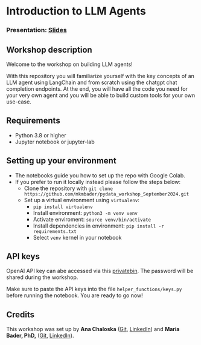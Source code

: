 # Introduction to LLM Agents

### Presentation: [Slides](https://docs.google.com/presentation/d/1fSsMiim1G_FVSP-0ESK_cUsGFVjp7AK79ybInVrd5Rc/edit?usp=sharing)

## Workshop description

Welcome to the workshop on building LLM agents!

With this repository you will familiarize yourself with the key concepts of an LLM agent using LangChain and from scratch using the chatgpt chat completion endpoints. At the end, you will have all the code you need for your very own agent and you will be able to build custom tools for your own use-case. 

## Requirements

- Python 3.8 or higher
- Jupyter notebook or jupyter-lab

## Setting up your environment

- The notebooks guide you how to set up the repo with Google Colab. 
- If you prefer to run it locally instead please follow the steps below: 
    - Clone the repository with `git clone https://github.com/mkmbader/pydata_workshop_September2024.git`
    - Set up a virtual environment using `virtualenv`:
        - `pip install virtualenv`
        - Install environment: `python3 -m venv venv`
        - Activate enviroment: `source venv/bin/activate`   
        - Install dependencies in environment: `pip install -r requirements.txt`
        - Select `venv` kernel in your notebook

## API keys

OpenAI API key can abe accessed via this [privatebin](https://privatebin.molops.io/?b0b74a12fdc3a326#4tdRk8yiazMsEnKgsc4D2Tq3GWF7KVWkGPmTiFdAH2m5). The password will be shared during the workshop. 

Make sure to paste the API keys into the file `helper_functions/keys.py` before running the notebook. You are ready to go now!

## Credits

This workshop was set up by **Ana Chaloska** ([Git](https://github.com/anachaloska), [LinkedIn](https://www.linkedin.com/in/ana-chaloska-809486149/)) and **Maria Bader, PhD,** ([Git](https://github.com/mkmbader), [LinkedIn](https://www.linkedin.com/in/mkmbader/)).